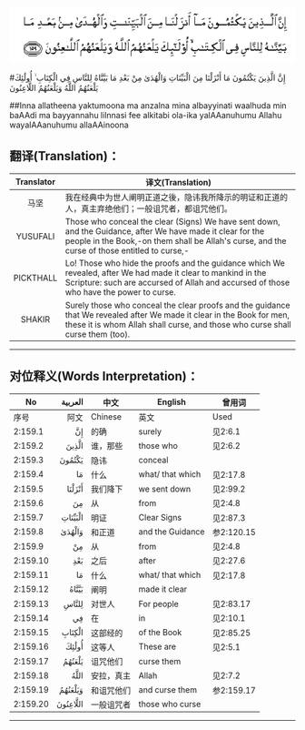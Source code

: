 ![002:159](images/002_159.gif)

#إِنَّ الَّذِينَ يَكْتُمُونَ مَا أَنْزَلْنَا مِنَ الْبَيِّنَاتِ وَالْهُدَىٰ مِنْ بَعْدِ مَا بَيَّنَّاهُ لِلنَّاسِ فِي الْكِتَابِ ۙ أُولَٰئِكَ يَلْعَنُهُمُ اللَّهُ وَيَلْعَنُهُمُ اللَّاعِنُونَ 

##Inna allatheena yaktumoona ma anzalna mina albayyinati waalhuda min baAAdi ma bayyannahu lilnnasi fee alkitabi ola-ika yalAAanuhumu Allahu wayalAAanuhumu allaAAinoona 

## 翻译(Translation)：

| Translator | 译文(Translation)                                            |
| :--------: | ------------------------------------------------------------ |
|    马坚    | 我在经典中为世人阐明正道之後，隐讳我所降示的明证和正道的人，真主弃绝他们；一般诅咒者，都诅咒他们。 |
|  YUSUFALI  | Those who conceal the clear (Signs) We have sent down, and the Guidance, after We have made it clear for the people in the Book,-on them shall be Allah's curse, and the curse of those entitled to curse,- |
| PICKTHALL  | Lo! Those who hide the proofs and the guidance which We revealed, after We had made it clear to mankind in the Scripture: such are accursed of Allah and accursed of those who have the power to curse. |
|   SHAKIR   | Surely those who conceal the clear proofs and the guidance that We revealed after We made it clear in the Book for men, these it is whom Allah shall curse, and those who curse shall curse them (too). |

---

## 对位释义(Words Interpretation)：

| No       |  العربية | 中文       | English          | 曾用词     |
| -------- | -------: | ---------- | ---------------- | ---------- |
| 序号     |     阿文 | Chinese    | 英文             | Used       |
| 2:159.1  |       إِنَّ | 的确       | surely           | 见2:6.1    |
| 2:159.2  |    الَّذِينَ | 谁，那些   | those who        | 见2:6.2    |
| 2:159.3  |   يَكْتُمُونَ | 隐讳       | conceal          |            |
| 2:159.4  |       مَا | 什么       | what/ that which | 见2:17.8   |
| 2:159.5  |   أَنْزَلْنَا | 我们降下   | we sent down     | 见2:99.2   |
| 2:159.6  |       مِنَ | 从         | from             | 见2:4.8    |
| 2:159.7  |  الْبَيِّنَاتِ | 明证       | Clear Signs      | 见2:87.3   |
| 2:159.8  |   وَالْهُدَىٰ | 和正道     | and the Guidance | 参2:120.15 |
| 2:159.9  |       مِنْ | 从         | from             | 见2:4.8    |
| 2:159.10 |      بَعْدِ | 之后       | after            | 见2:27.6   |
| 2:159.11 |       مَا | 什么       | what/ that which | 见2:17.8   |
| 2:159.12 |    بَيَّنَّاهُ | 阐明       | made it clear    |            |
| 2:159.13 |    لِلنَّاسِ | 对世人     | For people       | 见2:83.17  |
| 2:159.14 |       فِي | 在         | in               | 见2:10.1   |
| 2:159.15 |   الْكِتَابِ | 这部经的   | of the Book      | 见2:85.25  |
| 2:159.16 |    أُولَٰئِكَ | 这等人     | These are        | 见2:5.1    |
| 2:159.17 |   يَلْعَنُهُمُ | 诅咒他们   | curse them       |            |
| 2:159.18 |     اللَّهُ | 安拉，真主 | Allah            | 见2:7.2    |
| 2:159.19 |  وَيَلْعَنُهُمُ | 和诅咒他们 | and curse them   | 参2:159.17 |
| 2:159.20 | اللَّاعِنُونَ | 一般诅咒者 | those who curse  |            |

---
